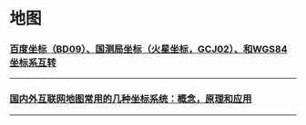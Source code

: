 # 地图

### [百度坐标（BD09）、国测局坐标（火星坐标，GCJ02）、和WGS84坐标系互转](baidu-coordinates-bd09-national-bureau-coordinates-measurement-mars-coordinates-gcj02-and-transfers-between-wgs84-coordinate-system)

---

### [国内外互联网地图常用的几种坐标系统：概念，原理和应用](internet-map-commonly-used-several-kinds-of-coordinate-system-at-home-and-abroad-the-concept-principle-and-application)

---
